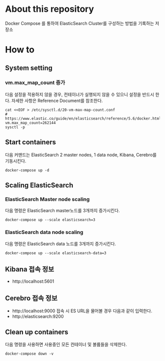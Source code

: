 # About this repository
Docker Compose 를 통하여 ElasticSearch Cluster를 구성하는 방법을 기록하는 저장소

# How to

## System setting
### vm.max_map_count 증가
다음 설정을 적용하지 않을 경우, 컨테이너가 실행되지 않을 수 있으니 설정을 반드시 한다.
자세한 사항은 Reference Document를 참조한다.
```
cat <<EOF > /etc/sysctl.d/20-vm-max-map-count.conf 
# https://www.elastic.co/guide/en/elasticsearch/reference/5.6/docker.html
vm.max_map_count=262144
sysctl -p
```

## Start containers
다음 커맨드는 ElasticSearch 2 master nodes, 1 data node, Kibana, Cerebro를 기동시킨다.
```
docker-compose up -d
```

## Scaling ElasticSearch
### ElasticSearch Master node scaling
다음 명령은 ElasticSearch master노드를 3개까지 증가시킨다.
```
docker-compose up --scale elasticsearch=3
```
### ElasticSearch data node scaling
다음 명령은 ElasticSearch data 노드를 3개까지 증가시킨다.
```
docker-compose up --scale elasticsearch-data=3
```
## Kibana 접속 정보
- http://localhost:5601

## Cerebro 접속 정보
- http://localhost:9000
접속 시 ES URL을 물어볼 경우 다음과 같이 입력한다.
- http://elasticsearch:9200

## Clean up containers
다음 명령을 사용하면 사용중인 모든 컨테이너 및 볼륨들을 삭제한다.
```
docker-compose down -v
```

